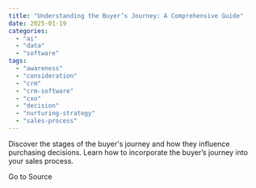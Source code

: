 ```yaml
---
title: "Understanding the Buyer’s Journey: A Comprehensive Guide"
date: 2025-01-19
categories: 
  - "ai"
  - "data"
  - "software"
tags: 
  - "awareness"
  - "consideration"
  - "crm"
  - "crm-software"
  - "cxo"
  - "decision"
  - "nurturing-strategy"
  - "sales-process"
---
```


Discover the stages of the buyer's journey and how they influence purchasing decisions. Learn how to incorporate the buyer’s journey into your sales process.

Go to Source
